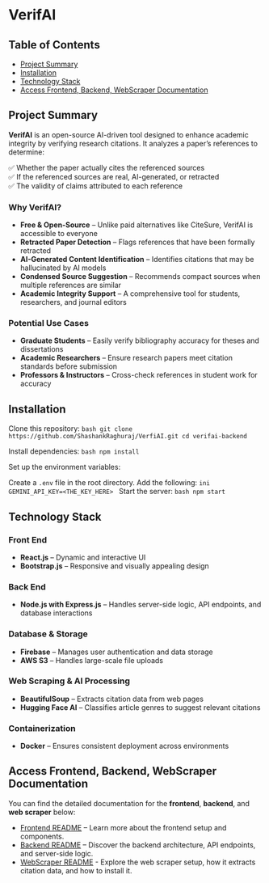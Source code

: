 # VerifAI

## Table of Contents
- [Project Summary](#project-summary)
- [Installation](#installation)
- [Technology Stack](#technology-stack)
- [Access Frontend, Backend, WebScraper Documentation](#access-frontend-backend-webscraper-documentation)

## Project Summary  

**VerifAI** is an open-source AI-driven tool designed to enhance academic integrity by verifying research citations. It analyzes a paper’s references to determine:  

✅ Whether the paper actually cites the referenced sources  
✅ If the referenced sources are real, AI-generated, or retracted  
✅ The validity of claims attributed to each reference  

### Why VerifAI?  
- **Free & Open-Source** – Unlike paid alternatives like CiteSure, VerifAI is accessible to everyone  
- **Retracted Paper Detection** – Flags references that have been formally retracted  
- **AI-Generated Content Identification** – Identifies citations that may be hallucinated by AI models  
- **Condensed Source Suggestion** – Recommends compact sources when multiple references are similar  
- **Academic Integrity Support** – A comprehensive tool for students, researchers, and journal editors  

### Potential Use Cases  
- **Graduate Students** – Easily verify bibliography accuracy for theses and dissertations  
- **Academic Researchers** – Ensure research papers meet citation standards before submission  
- **Professors & Instructors** – Cross-check references in student work for accuracy  


## Installation
Clone this repository: ```bash git clone https://github.com/ShashankRaghuraj/VerfiAI.git cd verifai-backend ```

Install dependencies: ```bash npm install ```

Set up the environment variables:

Create a `.env` file in the root directory.
Add the following: ```ini GEMINI_API_KEY=<THE_KEY_HERE> ```
Start the server: ```bash npm start ```

## Technology Stack  

### Front End  
- **React.js** – Dynamic and interactive UI  
- **Bootstrap.js** – Responsive and visually appealing design  

### Back End  
- **Node.js with Express.js** – Handles server-side logic, API endpoints, and database interactions  

### Database & Storage  
- **Firebase** – Manages user authentication and data storage  
- **AWS S3** – Handles large-scale file uploads  

### Web Scraping & AI Processing  
- **BeautifulSoup** – Extracts citation data from web pages  
- **Hugging Face AI** – Classifies article genres to suggest relevant citations  

### Containerization  
- **Docker** – Ensures consistent deployment across environments  

## Access Frontend, Backend, WebScraper Documentation

You can find the detailed documentation for the **frontend**, **backend**, and **web scraper** below:

- [Frontend README](./frontend/README.md) – Learn more about the frontend setup and components. 
- [Backend README](./backend/README.md) – Discover the backend architecture, API endpoints, and server-side logic.
- [WebScraper README](./backend/scrapers/README.md) - Explore the web scraper setup, how it extracts citation data, and how to install it. 



